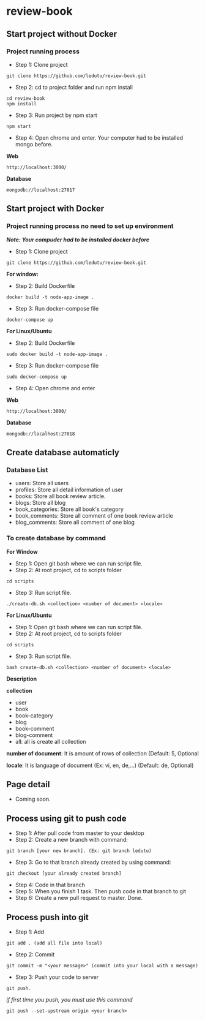 # review-book

## Start project without Docker
### Project running process
* Step 1: Clone project
```
git clone https://github.com/ledutu/review-book.git
```
* Step 2: cd to project folder and run npm install
```
cd review-book
npm install
```
* Step 3: Run project by npm start
```
npm start
```
* Step 4: Open chrome and enter. Your computer had to be installed mongo before.

**Web**
```
http://localhost:3000/

```
**Database**
```
mongodb://localhost:27017
```

## Start project with Docker
### Project running process no need to set up environment
**_Note: Your compuder had to be installed docker before_**
* Step 1: Clone project
```
git clone https://github.com/ledutu/review-book.git
```
**For window:**
* Step 2: Build Dockerfile
```
docker build -t node-app-image .
```
* Step 3: Run docker-compose file
```
docker-compose up
```
**For Linux/Ubuntu**
* Step 2: Build Dockerfile
```
sudo docker build -t node-app-image .
```
* Step 3: Run docker-compose file
```
sudo docker-compose up
```
* Step 4: Open chrome and enter

**Web**
```
http://localhost:3000/
```
**Database**
```
mongodb://localhost:27018
```

## Create database automaticly
### Database List
* users: Store all users
* profiles: Store all detail information of user
* books: Store all book review article.
* blogs: Store all blog
* book_categories: Store all book's category
* book_comments: Store all comment of one book review article
* blog_comments: Store all comment of one blog

### To create database by command
**For Window**
* Step 1: Open git bash where we can run script file.
* Step 2: At root project, cd to scripts folder
```
cd scripts
```
* Step 3: Run script file.
```
./create-db.sh <collection> <number of document> <locale>
```

**For Linux/Ubuntu**
* Step 1: Open git bash where we can run script file.
* Step 2: At root project, cd to scripts folder
```
cd scripts
```
* Step 3: Run script file.
```
bash create-db.sh <collection> <number of document> <locale>
```

**Description**

__collection__

* user
* book
* book-category
* blog
* book-comment
* blog-comment
* all: all is create all collection

__number of document__:
It is amount of rows of collection (Default: 5, Optional

__locale__:
It is language of document (Ex: vi, en, de,...) (Default: de, Optional)

## Page detail
* Coming soon.

## Process using git to push code
* Step 1: After pull code from master to your desktop
* Step 2: Create a new branch with command:
```
git branch [your new branch]. (Ex: git branch ledutu)
```
* Step 3: Go to that branch already created by using command:
```
git checkout [your already created branch]
```
* Step 4: Code in that branch
* Step 5: When you finish 1 task. Then push code in that branch to git
* Step 6: Create a new pull request to master. Done.

## Process push into git
* Step 1: Add
```
git add . (add all file into local)
```
* Step 2: Commit
```
git commit -m "<your message>" (commit into your local with a message) 
```
* Step 3: Push your code to server
```
git push.
```
_if first time you push, you must use this command_
```
git push --set-upstream origin <your branch>
```

